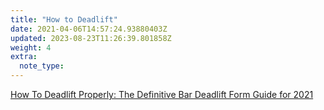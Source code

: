 ```yaml
---
title: "How to Deadlift"
date: 2021-04-06T14:57:24.93880403Z
updated: 2023-08-23T11:26:39.801858Z
weight: 4
extra:
  note_type:  
---
```


[How To Deadlift Properly: The Definitive Bar Deadlift Form Guide for 2021](https://rippedbody.com/how-to-deadlift-properly/)

